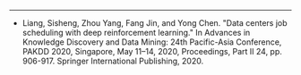 ---
* Liang, Sisheng, Zhou Yang, Fang Jin, and Yong Chen. "Data centers job scheduling with deep reinforcement learning." In Advances in Knowledge Discovery and Data Mining: 24th Pacific-Asia Conference, PAKDD 2020, Singapore, May 11–14, 2020, Proceedings, Part II 24, pp. 906-917. Springer International Publishing, 2020.

